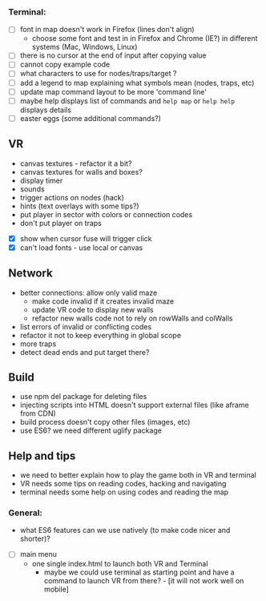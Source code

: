 ### Terminal:
- [ ] font in map doesn't work in Firefox (lines don't align)
  - choose some font and test in in Firefox and Chrome (IE?) in different systems (Mac, Windows, Linux)
- [ ] there is no cursor at the end of input after copying value
- [ ] cannot copy example code
- [ ] what characters to use for nodes/traps/target ?
- [ ] add a legend to map explaining what symbols mean (nodes, traps, etc)
- [ ] update map command layout to be more 'command line'
- [ ] maybe help displays list of commands and `help map` or `help help` displays details
- [ ] easter eggs (some additional commands?)

## VR

- canvas textures - refactor it a bit?
- canvas textures for walls and boxes?
- display timer
- sounds
- trigger actions on nodes (hack)
- hints (text overlays with some tips?)
- put player in sector with colors or connection codes
- don't put player on traps

- [x] show when cursor fuse will trigger click
- [x] can't load fonts - use local or canvas

## Network

- better connections: allow only valid maze
  - make code invalid if it creates invalid maze
  - update VR code to display new walls
  - refactor new walls code not to rely on rowWalls and colWalls
- list errors of invalid or conflicting codes
- refactor it not to keep everything in global scope
- more traps
- detect dead ends and put target there?


## Build

- use npm del package for deleting files
- injecting scripts into HTML doesn't support external files (like aframe from CDN)
- build process doesn't copy other files (images, etc)
- use ES6? we need different uglify package

## Help and tips

- we need to better explain how to play the game both in VR and terminal
- VR needs some tips on reading codes, hacking and navigating
- terminal needs some help on using codes and reading the map

### General:
- what ES6 features can we use natively (to make code nicer and shorter)?
- [ ] main menu
  - one single index.html to launch both VR and Terminal
    - maybe we could use terminal as starting point and have a command to launch VR from there? - [it will not work well on mobile]
